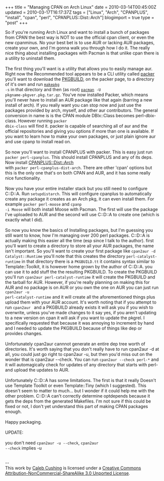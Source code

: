 +++
title = "Managing CPAN on Arch Linux"
date = 2010-03-14T00:45:00Z
updated = 2010-03-17T16:17:37Z
tags = ["Linux", "Arch", "CPANPLUS", "install", "cpan",  "perl", "CPANPLUS::Dist::Arch"]
blogimport = true 
type = "post"
+++

So if you're running Arch Linux and want to install a bunch of packages from CPAN the best way is NOT to use the official cpan client, or even the new cpanminus. No your best bet is to use AUR or lacking AUR packages, create your own, and I'm gonna walk you through how I do it. The really nice thing about installing packages with Pacman is that unlike cpan there is a utility to uninstall them.<br /><br />The first thing you'll want is a utility that allows you to easily manage aur. Right now the Recommended tool appears to be a CLI utility called <a href="http://aur.archlinux.org/packages.php?ID=33378">packer</a> you'll want to download the <a href="http://wiki.archlinux.org/index.php/PKGBUILD">PKGBUILD</a>, on the packer page, to a directory of it's own and run <code><a href="http://wiki.archlinux.org/index.php/Makepkg">makepkg</a> -s</code> in that directory and then (as root) <code><a href="http://wiki.archlinux.org/index.php/Pacman">pacman</a> -U pkgname-pkgver.pkg.tar.gz</code>. You've now installed Packer, which means you'll never have to install an AUR package like that again (barring a new install of arch). If you really want you can stop now and just use the packages provided by arch, myself, and other aur contributors. The general conversion in name is is the CPAN module DBIx::Class becomes perl-dbix-class. However running <code>packer dbix-class</code> will find it. packer is capable of searching all of aur and the official repositories and giving you options if more than one is available. If you want to learn how to make your own packages, or just plain ignore aur and use cpanp to install read on.<br /><br />So now you'll want to install CPANPLUS with packer. This is easy just run <code>packer perl-cpanplus</code>. This should install CPANPLUS and any of its deps. Now install <a href="http://search.cpan.org/dist/CPANPLUS-Dist-Arch/">CPANPLUS::Dist::Arch</a><br />with <code>packer perl-cpanplus-dist-arch</code>. There are other 'cpan' options but this is the only one that's on both CPAN and AUR, and it has some really nice functionality.<br /><br />Now you have your entire installer stack but you still need to configure C::D::A. Run <code>setupdistarch</code>. This will configure cpanplus to automatically create any package it creates as an Arch pkg, it can even install them. For example <code>packer perl-moose</code> and <code>cpanp -i Moose</code> will both install Moose with Pacman. The first will use the package I've uploaded to AUR and the second will use C::D::A to create one (which is exactly what I did).<br /><br />So now you know the basics of Installing packages, but I'm guessing you still want to know, how I'm managing over 200 perl packages. C::D::A is actually making this easier all the time (esp since I talk to the author). first you'll want to create a directory to store all your AUR packages, the name isn't important. So you'll want to create your first package like <code>cpan2aur -d Catalyst::Runtime</code> you'll note that this creates the directory <code>perl-catalyst-runtime</code> in that directory there is a <code>PKGBUILD.tt</code> it contains syntax similar to Template::Toolkit, it is however home grown by the author of C::D::A. you can use it to add stuff the the resulting PKGBUILD. To create the PKGBUILD you'll run <code>cpan2aur perl-catalyst-runtime</code> it will create the PKGBUILD and the tarball for AUR. However, if you're really planning on making this for AUR and no package is on AUR or you own the one on AUR you can just run <code>cpan2aur -u perl-catalyst-runtime</code> and it will create all the aforementioned things plus upload them with your AUR account. It's worth noting that if you attempt to run <code>cpan2aur <directory></code> and a PKGBUILD already exists it will ask you if you wish to overwrite, unless you've made changes to it say yes, if you aren't updating to a new version on cpan it will ask if you want to update the pkgrel. I specifically requested that because it was annoying to increment by hand and I needed to update the PKGBUILD because of things like dep or provides changes.<br /><br />Unfortunately cpan2aur cannnot generate an entire dep tree worth of directories. It's worth saying that you don't really have to run cpan2aur -d at all, you could just go right to cpan2aur -u, but then you'd miss out on the wonder that is cpan2aur --check. You can run <code>cpan2aur --check perl-*</code> and it will automagically check for updates of any directory that starts with perl- and upload the updates to AUR.<br /><br />Unfortunately C::D::A has some limitations. The first is that it really Doesn't use Template Toolkit or even Template::Tiny (which I suggested). This doesn't seem to matter to much... but I wonder if it could help me with the other problem. C::D::A can't correctly determine optdepends because it gets the deps from the generated Makefiles. I'm not sure if this could be fixed or not, I don't yet understand this part of making CPAN packages enough.<br /><br />Happy packaging.<br /><br />UPDATE: <br /><br />you don't need <code>cpan2aur -u --check</code>, <code>cpan2aur --check</code> implies -u<div class="blogger-post-footer"><br />--<br />
This <span xmlns:dc="http://purl.org/dc/elements/1.1/" href="http://purl.org/dc/dcmitype/Text" rel="dc:type">work</span> by <a xmlns:cc="http://creativecommons.org/ns#" href="http://www.xenoterracide.com" property="cc:attributionName" rel="cc:attributionURL">Caleb Cushing</a> is licensed under a <a rel="license" href="http://creativecommons.org/licenses/by-nc-sa/3.0/">Creative Commons Attribution-NonCommercial-ShareAlike 3.0 Unported License</a>.</div>
